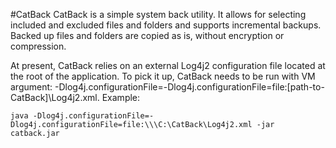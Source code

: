 #CatBack
CatBack is a simple system back utility.  It allows for selecting included and excluded files and folders and supports incremental backups.  Backed up files and folders are copied as is, without encryption or compression.

At present, CatBack relies on an external Log4j2 configuration file located at the root of the application.  To pick it up, CatBack needs to be run with VM argument: -Dlog4j.configurationFile=-Dlog4j.configurationFile=file:[path-to-CatBack]\Log4j2.xml. Example:

	java -Dlog4j.configurationFile=-Dlog4j.configurationFile=file:\\\C:\CatBack\Log4j2.xml -jar catback.jar